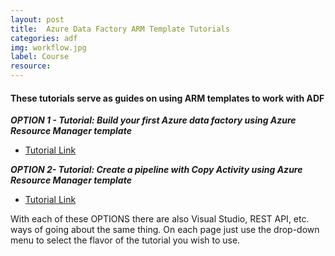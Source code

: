```yaml
---
layout: post
title:  Azure Data Factory ARM Template Tutorials
categories: adf
img: workflow.jpg
label: Course
resource:
---
```


#### These tutorials serve as guides on using ARM templates to work with ADF

**_OPTION 1 - Tutorial: Build your first Azure data factory using Azure Resource Manager template_**

* [Tutorial Link](https://docs.microsoft.com/en-us/azure/data-factory/data-factory-build-your-first-pipeline-using-arm)

**_OPTION 2- Tutorial: Create a pipeline with Copy Activity using Azure Resource Manager template_**

* [Tutorial Link](https://docs.microsoft.com/en-us/azure/data-factory/data-factory-copy-activity-tutorial-using-azure-resource-manager-template)




With each of these OPTIONS there are also Visual Studio, REST API, etc. ways of going about the same thing.  On each page just use the drop-down menu to select the flavor of the tutorial you wish to use.



